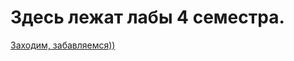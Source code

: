 # Здесь лежат лабы 4 семестра.
   [Заходим, забавляемся))](https://www.youtube.com/watch?time_continue=3&v=7PKuYhu9J4w)
